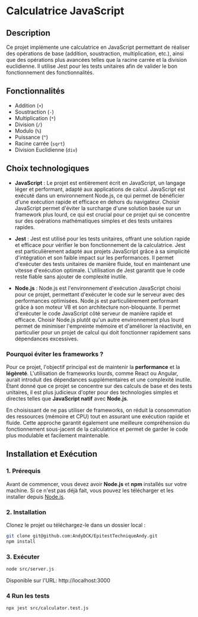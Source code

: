 # Calculatrice JavaScript

## Description

Ce projet implémente une calculatrice en JavaScript permettant de réaliser des opérations de base (addition, soustraction, multiplication, etc.), ainsi que des opérations plus avancées telles que la racine carrée et la division euclidienne. Il utilise Jest pour les tests unitaires afin de valider le bon fonctionnement des fonctionnalités.

## Fonctionnalités

- Addition (`+`)
- Soustraction (`-`)
- Multiplication (`*`)
- Division (`/`)
- Modulo (`%`)
- Puissance (`^`)
- Racine carrée (`sqrt`)
- Division Euclidienne (`div`)

## Choix technologiques

- **JavaScript** : Le projet est entièrement écrit en JavaScript, un langage léger et performant, adapté aux applications de calcul. JavaScript est exécuté dans un environnement Node.js, ce qui permet de bénéficier d'une exécution rapide et efficace en dehors du navigateur. Choisir JavaScript permet d'éviter la surcharge d'une solution basée sur un framework plus lourd, ce qui est crucial pour ce projet qui se concentre sur des opérations mathématiques simples et des tests unitaires rapides.

- **Jest** : Jest est utilisé pour les tests unitaires, offrant une solution rapide et efficace pour vérifier le bon fonctionnement de la calculatrice. Jest est particulièrement adapté aux projets JavaScript grâce à sa simplicité d'intégration et son faible impact sur les performances. Il permet d'exécuter des tests unitaires de manière fluide, tout en maintenant une vitesse d'exécution optimale. L'utilisation de Jest garantit que le code reste fiable sans ajouter de complexité inutile.

- **Node.js** : Node.js est l'environnement d'exécution JavaScript choisi pour ce projet, permettant d'exécuter le code sur le serveur avec des performances optimisées. Node.js est particulièrement performant grâce à son moteur V8 et son architecture non-bloquante. Il permet d'exécuter le code JavaScript côté serveur de manière rapide et efficace. Choisir Node.js plutôt qu'un autre environnement plus lourd permet de minimiser l'empreinte mémoire et d'améliorer la réactivité, en particulier pour un projet de calcul qui doit fonctionner rapidement sans dépendances excessives.

### Pourquoi éviter les frameworks ?

Pour ce projet, l'objectif principal est de maintenir la **performance** et la **légèreté**. L'utilisation de frameworks lourds, comme React ou Angular, aurait introduit des dépendances supplémentaires et une complexité inutile. Étant donné que ce projet se concentre sur des calculs de base et des tests unitaires, il est plus judicieux d'opter pour des technologies simples et directes telles que **JavaScript natif** avec **Node.js**.

En choisissant de ne pas utiliser de frameworks, on réduit la consommation des ressources (mémoire et CPU) tout en assurant une exécution rapide et fluide. Cette approche garantit également une meilleure compréhension du fonctionnement sous-jacent de la calculatrice et permet de garder le code plus modulable et facilement maintenable.

## Installation et Exécution

### 1. Prérequis

Avant de commencer, vous devez avoir **Node.js** et **npm** installés sur votre machine. Si ce n'est pas déjà fait, vous pouvez les télécharger et les installer depuis [Node.js](https://nodejs.org/).

### 2. Installation

Clonez le projet ou téléchargez-le dans un dossier local :

```bash
git clone git@github.com:AndyDCK/EpitestTechniqueAndy.git
npm install
```

### 3. Exécuter
```bash
node src/server.js
```

Disponible sur l'URL: http://localhost:3000

### 4 Run les tests

```bash
npx jest src/calculator.test.js
```
